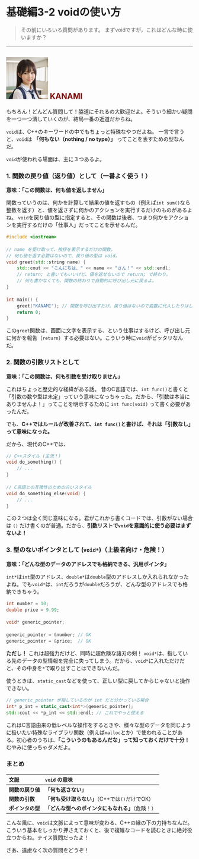 # 基礎編3-2 voidの使い方
> その前にいろいろ質問があります。
> まずvoidですが，これはどんな時に使いますか？

***
## ![](./img/KANAMI.png "KANAMI") <font color="Maroon">KANAMI</font>

もちろん！どんどん質問して！脇道にそれるの大歓迎だよ。そういう細かい疑問を一つ一つ潰していくのが、結局一番の近道だからね。

`void`は、C++のキーワードの中でもちょっと特殊なやつだよね。
一言で言うと、`void`は **「何もない（nothing / no type）」** ってことを表すための型なんだ。

`void`が使われる場面は、主に３つあるよ。

### 1. 関数の戻り値（返り値）として（一番よく使う！）

**意味：「この関数は、何も値を返しません」**

関数っていうのは、何かを計算して結果の値を返すもの（例えば`int sum()`なら整数を返す）と、値を返さずに何かのアクションを実行するだけのものがあるよね。
`void`を戻り値の型に指定すると、その関数は後者、つまり何かをアクションを実行するだけの「仕事人」だってことを示せるんだ。

```cpp
#include <iostream>

// name を受け取って、挨拶を表示するだけの関数。
// 何も値を返す必要はないので、戻り値の型は void。
void greet(std::string name) {
    std::cout << "こんにちは、" << name << "さん！" << std::endl;
    // return; と書いてもいいけど、値を返せないので return; で終わり。
    // 何も書かなくても、関数の終わりで自動的に呼び出し元に戻るよ。
}

int main() {
    greet("KANAMI"); // 関数を呼び出すだけ。戻り値はないので変数に代入したりはしない。
    return 0;
}
```
この`greet`関数は、画面に文字を表示する、という仕事はするけど、呼び出し元に何かを報告（`return`）する必要はない。こういう時に`void`がピッタリなんだ。

### 2. 関数の引数リストとして

**意味：「この関数は、何も引数を受け取りません」**

これはちょっと歴史的な経緯がある話。
昔のC言語では、`int func()`と書くと「引数の数や型は未定」っていう意味になっちゃった。だから、「引数は本当にありませんよ！」ってことを明示するために `int func(void)` って書く必要があったんだ。

でも、**C++ではルールが改善されて、`int func()`と書けば、それは「引数なし」って意味になった。**

だから、現代のC++では、
```cpp
// C++スタイル (主流！)
void do_something() {
    // ...
}

// C言語との互換性のための古いスタイル
void do_something_else(void) {
    // ...
}
```
この２つは全く同じ意味になる。君がこれから書くコードでは、引数がない場合は `()` だけ書くのが普通。だから、**引数リストで`void`を意識的に使う必要はまずないよ！**

### 3. 型のないポインタとして (`void*`)（上級者向け・危険！）

**意味：「どんな型のデータのアドレスでも格納できる、汎用ポインタ」**

`int*`は`int`型のアドレス、`double*`は`double`型のアドレスしか入れられなかったよね。でも`void*`は、`int`だろうが`double`だろうが、どんな型のアドレスでも格納できちゃう。

```cpp
int number = 10;
double price = 9.99;

void* generic_pointer;

generic_pointer = &number; // OK
generic_pointer = &price;  // OK
```

**ただし！**
これは超強力だけど、同時に超危険な諸刃の剣！ `void*`は、指している先のデータの型情報を完全に失ってしまう。だから、`void*`に入れただけだと、その中身を`*`で取り出すことはできないんだ。

使うときは、`static_cast`などを使って、正しい型に戻してからじゃないと操作できない。

```cpp
// generic_pointer が指しているのが int だと分かっている場合
int* p_int = static_cast<int*>(generic_pointer);
std::cout << *p_int << std::endl; // これでやっと使える
```

これはC言語由来の低レベルな操作をするときや、様々な型のデータを同じように扱いたい特殊なライブラリ関数（例えば`malloc`とか）で使われることがある。初心者のうちは、**「こういうのもあるんだな」って知っておくだけで十分！** むやみに使っちゃダメだよ。

### まとめ

| 文脈 | `void` の意味 |
| :--- | :--- |
| **関数の戻り値** | **「何も返さない」** |
| **関数の引数** | **「何も受け取らない」**（C++では`()`だけでOK） |
| **ポインタの型** | **「どんな型へのポインタにもなれる」**（危険！） |

こんな風に、`void`は文脈によって意味が変わる、C++の縁の下の力持ちなんだ。こういう基本をしっかり押さえておくと、後で複雑なコードを読むときに絶対役立つからね。ナイス質問だったよ！

さあ、遠慮なく次の質問をどうぞ！
